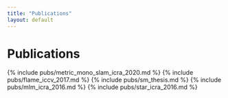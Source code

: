 ```yaml
---
title: "Publications"
layout: default
---
```


# Publications
{% include pubs/metric_mono_slam_icra_2020.md %}
{% include pubs/flame_iccv_2017.md %}
{% include pubs/sm_thesis.md %}
{% include pubs/mlm_icra_2016.md %}
{% include pubs/star_icra_2016.md %}
